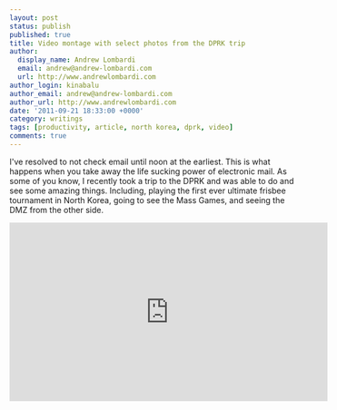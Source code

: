 ```yaml
---
layout: post
status: publish
published: true
title: Video montage with select photos from the DPRK trip
author:
  display_name: Andrew Lombardi
  email: andrew@andrew-lombardi.com
  url: http://www.andrewlombardi.com
author_login: kinabalu
author_email: andrew@andrew-lombardi.com
author_url: http://www.andrewlombardi.com
date: '2011-09-21 18:33:00 +0000'
category: writings
tags: [productivity, article, north korea, dprk, video]
comments: true
---
```


I've resolved to not check email until noon at the earliest. This is
what happens when you take away the life sucking power of electronic
mail. As some of you know, I recently took a trip to the DPRK and was
able to do and see some amazing things. Including, playing the first
ever ultimate frisbee tournament in North Korea, going to see the Mass
Games, and seeing the DMZ from the other side.

<iframe width="560" height="315" src="http://www.youtube.com/embed/CA9-HS7oXpw" frameborder="0" allowfullscreen></iframe>
